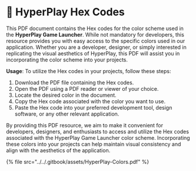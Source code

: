 # 🎨 HyperPlay Hex Codes

This PDF document contains the Hex codes for the color scheme used in the **HyperPlay Game Launcher**. While not mandatory for developers, this resource provides you with easy access to the specific colors used in our application. Whether you are a developer, designer, or simply interested in replicating the visual aesthetics of HyperPlay, this PDF will assist you in incorporating the color scheme into your projects.

**Usage**: To utilize the Hex codes in your projects, follow these steps:

1. Download the PDF file containing the Hex codes.
2. Open the PDF using a PDF reader or viewer of your choice.
3. Locate the desired color in the document.
4. Copy the Hex code associated with the color you want to use.
5. Paste the Hex code into your preferred development tool, design software, or any other relevant application.

By providing this PDF resource, we aim to make it convenient for developers, designers, and enthusiasts to access and utilize the Hex codes associated with the HyperPlay Game Launcher color scheme. Incorporating these colors into your projects can help maintain visual consistency and align with the aesthetics of the application.

{% file src="../../.gitbook/assets/HyperPlay-Colors.pdf" %}
